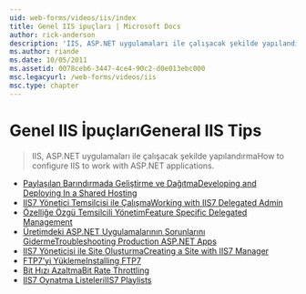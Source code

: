 ```yaml
---
uid: web-forms/videos/iis/index
title: Genel IIS ipuçları | Microsoft Docs
author: rick-anderson
description: 'IIS, ASP.NET uygulamaları ile çalışacak şekilde yapılandırma'
ms.author: riande
ms.date: 10/05/2011
ms.assetid: 0078ceb6-3447-4ce4-90c2-d0e013ebc000
msc.legacyurl: /web-forms/videos/iis
msc.type: chapter
---
```

<a name="general-iis-tips"></a><span data-ttu-id="6a102-103">Genel IIS İpuçları</span><span class="sxs-lookup"><span data-stu-id="6a102-103">General IIS Tips</span></span>
====================
> <span data-ttu-id="6a102-104">IIS, ASP.NET uygulamaları ile çalışacak şekilde yapılandırma</span><span class="sxs-lookup"><span data-stu-id="6a102-104">How to configure IIS to work with ASP.NET applications.</span></span>


- [<span data-ttu-id="6a102-105">Paylaşılan Barındırmada Geliştirme ve Dağıtma</span><span class="sxs-lookup"><span data-stu-id="6a102-105">Developing and Deploying In a Shared Hosting</span></span>](developing-and-deploying-in-a-shared-hosting.md)
- [<span data-ttu-id="6a102-106">IIS7 Yönetici Temsilcisi ile Çalışma</span><span class="sxs-lookup"><span data-stu-id="6a102-106">Working with IIS7 Delegated Admin</span></span>](working-with-iis7-deligated-admin.md)
- [<span data-ttu-id="6a102-107">Özelliğe Özgü Temsilcili Yönetim</span><span class="sxs-lookup"><span data-stu-id="6a102-107">Feature Specific Delegated Management</span></span>](feature-specific-delegated-management.md)
- [<span data-ttu-id="6a102-108">Üretimdeki ASP.NET Uygulamalarının Sorunlarını Giderme</span><span class="sxs-lookup"><span data-stu-id="6a102-108">Troubleshooting Production ASP.NET Apps</span></span>](troubleshooting-production-aspnet-apps.md)
- [<span data-ttu-id="6a102-109">IIS7 Yöneticisi ile Site Oluşturma</span><span class="sxs-lookup"><span data-stu-id="6a102-109">Creating a Site with IIS7 Manager</span></span>](creating-a-site-with-iis7-manager.md)
- [<span data-ttu-id="6a102-110">FTP7’yi Yükleme</span><span class="sxs-lookup"><span data-stu-id="6a102-110">Installing FTP7</span></span>](installing-ftp7.md)
- [<span data-ttu-id="6a102-111">Bit Hızı Azaltma</span><span class="sxs-lookup"><span data-stu-id="6a102-111">Bit Rate Throttling</span></span>](bit-rate-throttling.md)
- [<span data-ttu-id="6a102-112">IIS7 Oynatma Listeleri</span><span class="sxs-lookup"><span data-stu-id="6a102-112">IIS7 Playlists</span></span>](iis7-playlists.md)
